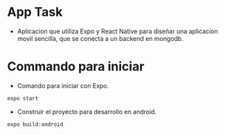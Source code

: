 # App Task
- Aplicacion que utiliza Expo y React Native para diseñar una aplicacion movil sencilla, que se conecta a un backend en mongodb.

# Commando para iniciar 
- Comando para iniciar con Expo.

```sh
expo start
```

- Construir el proyecto para desarrollo en android.
```sh
expo build:android
```

